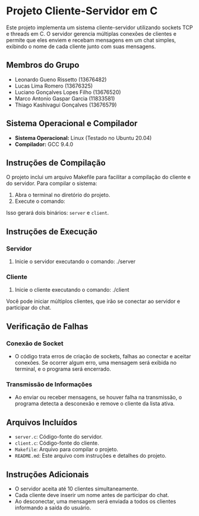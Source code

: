 # Projeto Cliente-Servidor em C

Este projeto implementa um sistema cliente-servidor utilizando sockets TCP e threads em C. O servidor gerencia múltiplas conexões de clientes e permite que eles enviem e recebam mensagens em um chat simples, exibindo o nome de cada cliente junto com suas mensagens.

## Membros do Grupo

- Leonardo Gueno Rissetto (13676482)
- Lucas Lima Romero (13676325)
- Luciano Gonçalves Lopes Filho (13676520)
- Marco Antonio Gaspar Garcia (11833581)
- Thiago Kashivagui Gonçalves (13676579)

## Sistema Operacional e Compilador

- **Sistema Operacional:** Linux (Testado no Ubuntu 20.04)
- **Compilador:** GCC 9.4.0

## Instruções de Compilação

O projeto inclui um arquivo Makefile para facilitar a compilação do cliente e do servidor. Para compilar o sistema:

1. Abra o terminal no diretório do projeto.
2. Execute o comando:

Isso gerará dois binários: `server` e `client`.

## Instruções de Execução

### Servidor
1. Inicie o servidor executando o comando: ./server

### Cliente
1. Inicie o cliente executando o comando: ./client

Você pode iniciar múltiplos clientes, que irão se conectar ao servidor e participar do chat.

## Verificação de Falhas

### Conexão de Socket
- O código trata erros de criação de sockets, falhas ao conectar e aceitar conexões. Se ocorrer algum erro, uma mensagem será exibida no terminal, e o programa será encerrado.

### Transmissão de Informações
- Ao enviar ou receber mensagens, se houver falha na transmissão, o programa detecta a desconexão e remove o cliente da lista ativa.

## Arquivos Incluídos

- `server.c`: Código-fonte do servidor.
- `client.c`: Código-fonte do cliente.
- `Makefile`: Arquivo para compilar o projeto.
- `README.md`: Este arquivo com instruções e detalhes do projeto.

## Instruções Adicionais

- O servidor aceita até 10 clientes simultaneamente.
- Cada cliente deve inserir um nome antes de participar do chat.
- Ao desconectar, uma mensagem será enviada a todos os clientes informando a saída do usuário.


